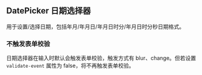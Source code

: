 <div class="demo-header">
<p class="overviewicon">
  <span class="wapi-form-datepicker"/>
</p>

## DatePicker 日期选择器

<nova-uxlink widget-name="DatePicker"></nova-uxlink>

用于设置/选择日期，包括年月/年月日/年月日时分/年月日时分秒日期格式。
</div>

### 不触发表单校验

日期选择器在输入时默认会触发表单校验，触发方式有 blur、change。但若设置 `validate-event` 属性为 false，将不再触发表单校验。

<nova-demo-view link="date-picker/validate-event.vue"></nova-demo-view>

<br>

